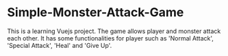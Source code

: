 # Simple-Monster-Attack-Game
This is a learning Vuejs project. The game allows player and monster attack each other. It has some functionalities for player such as 'Normal Attack', 'Special Attack', 'Heal' and 'Give Up'.
